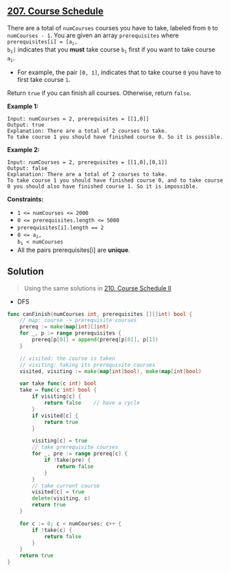 ## [207. Course Schedule](https://leetcode.cn/problems/course-schedule/)


There are a total of `numCourses` courses you have to take, labeled from `0` to `numCourses - 1`. You are given an array `prerequisites` where <code>prerequisites[i] = [a<sub style="display: inline;">i</sub>, b<sub style="display: inline;">i</sub>]</code> indicates that you **must** take course <code>b<sub style="display: inline;">i</sub></code> first if you want to take course <code>a<sub style="display: inline;">i</sub></code>.

*   For example, the pair `[0, 1]`, indicates that to take course `0` you have to first take course `1`.

Return `true` if you can finish all courses. Otherwise, return `false`.

**Example 1:**

```
Input: numCourses = 2, prerequisites = [[1,0]]
Output: true
Explanation: There are a total of 2 courses to take. 
To take course 1 you should have finished course 0. So it is possible.
```

**Example 2:**

```
Input: numCourses = 2, prerequisites = [[1,0],[0,1]]
Output: false
Explanation: There are a total of 2 courses to take. 
To take course 1 you should have finished course 0, and to take course 0 you should also have finished course 1. So it is impossible.
```

**Constraints:**

*   `1 <= numCourses <= 2000`
*   `0 <= prerequisites.length <= 5000`
*   `prerequisites[i].length == 2`
*   <code>0 <= a<sub style="display: inline;">i</sub>, b<sub style="display: inline;">i</sub> < numCourses</code>
*   All the pairs prerequisites[i] are **unique**.



## Solution

> Using the same solutions in [210. Course Schedule II](https://leetcode.com/problems/course-schedule-ii/) 

- DFS

```go
func canFinish(numCourses int, prerequisites [][]int) bool {
    // map: course -> prerequisite courses
    prereq := make(map[int][]int)
    for _, p := range prerequisites {
        prereq[p[0]] = append(prereq[p[0]], p[1])
    }

    // visited: the course is taken
    // visiting: taking its prerequisite courses
    visited, visiting := make(map[int]bool), make(map[int]bool)

    var take func(c int) bool
    take = func(c int) bool {
        if visiting[c] {
            return false    // have a cycle
        }
        if visited[c] {
            return true
        }

        visiting[c] = true
        // take prerequisite courses
        for _, pre := range prereq[c] {
            if !take(pre) {
                return false
            }
        }
        // take current course
        visited[c] = true
        delete(visiting, c)
        return true
    }

    for c := 0; c < numCourses; c++ {
        if !take(c) {
            return false
        }
    }
    return true
}
```

